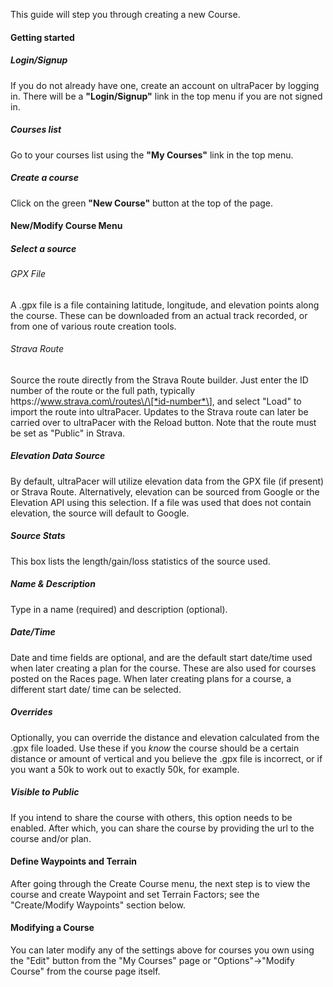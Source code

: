 This guide will step you through creating a new Course.

#### Getting started
##### Login/Signup
If you do not already have one, create an account on ultraPacer by logging in.
There will be a **"Login/Signup"** link in the top menu if you are not signed
in.

##### Courses list
Go to your courses list using the **"My Courses"** link in the top menu.

##### Create a course
Click on the green **"New Course"** button at the top of the page.

#### New/Modify Course Menu

##### Select a source
###### GPX File
A .gpx file is a file containing latitude, longitude, and elevation points
along the course. These can be downloaded from an actual track recorded, or from
one of various route creation tools.

###### Strava Route
Source the route directly from the Strava Route builder.
Just enter the ID number of the route or the full path,
typically https:\/\/www.strava.com\/routes\/\[*id-number*\], and select "Load"
to import the route into ultraPacer. Updates to the Strava route can later be
carried over to ultraPacer with the Reload button. Note that the route must
be set as "Public" in Strava.

##### Elevation Data Source
By default, ultraPacer will utilize elevation data from the GPX file (if
present) or Strava Route. Alternatively, elevation can be sourced from Google
or the Elevation API using this selection. If a file was used that does not
contain elevation, the source will default to Google.

##### Source Stats
This box lists the length/gain/loss statistics of the source used.

##### Name & Description
Type in a name (required) and description (optional).

##### Date/Time
Date and time fields are optional, and are the default start date/time used when
later creating a plan for the course. These are also used for courses posted on
the Races page. When later creating plans for a course, a different start date/
time can be selected.

##### Overrides
Optionally, you can override the distance and elevation calculated from the .gpx
file loaded. Use these if you *know* the course should be a certain distance or
amount of vertical and you believe the .gpx file is incorrect, or if you want a
50k to work out to exactly 50k, for example.

##### Visible to Public
If you intend to share the course with others, this option needs to be enabled.
After which, you can share the course by providing the url to the course and/or
plan.

#### Define Waypoints and Terrain
After going through the Create Course menu, the next step is to view the course
and create Waypoint and set Terrain Factors; see the "Create/Modify Waypoints"
section below.

#### Modifying a Course
You can later modify any of the settings above for courses you own using the
"Edit" button from the "My Courses" page or "Options"->"Modify Course" from the
course page itself.
